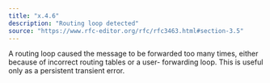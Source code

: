 ```yaml
---
title: "x.4.6"
description: "Routing loop detected"
source: "https://www.rfc-editor.org/rfc/rfc3463.html#section-3.5"
---
```


A routing loop caused the message to be forwarded too many times, either because of incorrect routing tables or a user- forwarding loop.
This is useful only as a persistent transient error.
